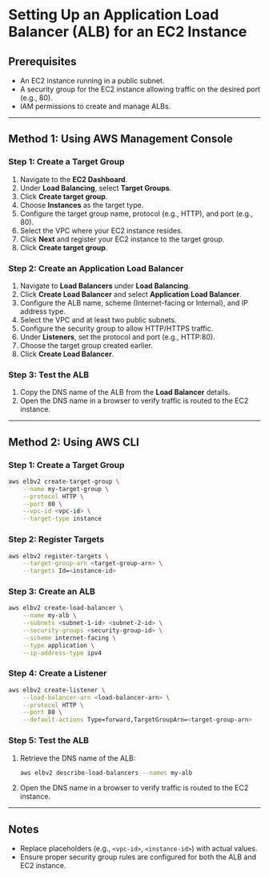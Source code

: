 # Setting Up an Application Load Balancer (ALB) for an EC2 Instance

## Prerequisites
- An EC2 instance running in a public subnet.
- A security group for the EC2 instance allowing traffic on the desired port (e.g., 80).
- IAM permissions to create and manage ALBs.

---

## Method 1: Using AWS Management Console

### Step 1: Create a Target Group
1. Navigate to the **EC2 Dashboard**.
2. Under **Load Balancing**, select **Target Groups**.
3. Click **Create target group**.
4. Choose **Instances** as the target type.
5. Configure the target group name, protocol (e.g., HTTP), and port (e.g., 80).
6. Select the VPC where your EC2 instance resides.
7. Click **Next** and register your EC2 instance to the target group.
8. Click **Create target group**.

### Step 2: Create an Application Load Balancer
1. Navigate to **Load Balancers** under **Load Balancing**.
2. Click **Create Load Balancer** and select **Application Load Balancer**.
3. Configure the ALB name, scheme (Internet-facing or Internal), and IP address type.
4. Select the VPC and at least two public subnets.
5. Configure the security group to allow HTTP/HTTPS traffic.
6. Under **Listeners**, set the protocol and port (e.g., HTTP:80).
7. Choose the target group created earlier.
8. Click **Create Load Balancer**.

### Step 3: Test the ALB
1. Copy the DNS name of the ALB from the **Load Balancer** details.
2. Open the DNS name in a browser to verify traffic is routed to the EC2 instance.

---

## Method 2: Using AWS CLI

### Step 1: Create a Target Group
```bash
aws elbv2 create-target-group \
    --name my-target-group \
    --protocol HTTP \
    --port 80 \
    --vpc-id <vpc-id> \
    --target-type instance
```

### Step 2: Register Targets
```bash
aws elbv2 register-targets \
    --target-group-arn <target-group-arn> \
    --targets Id=<instance-id>
```

### Step 3: Create an ALB
```bash
aws elbv2 create-load-balancer \
    --name my-alb \
    --subnets <subnet-1-id> <subnet-2-id> \
    --security-groups <security-group-id> \
    --scheme internet-facing \
    --type application \
    --ip-address-type ipv4
```

### Step 4: Create a Listener
```bash
aws elbv2 create-listener \
    --load-balancer-arn <load-balancer-arn> \
    --protocol HTTP \
    --port 80 \
    --default-actions Type=forward,TargetGroupArn=<target-group-arn>
```

### Step 5: Test the ALB
1. Retrieve the DNS name of the ALB:
   ```bash
   aws elbv2 describe-load-balancers --names my-alb
   ```
2. Open the DNS name in a browser to verify traffic is routed to the EC2 instance.

---

## Notes
- Replace placeholders (e.g., `<vpc-id>`, `<instance-id>`) with actual values.
- Ensure proper security group rules are configured for both the ALB and EC2 instance.

